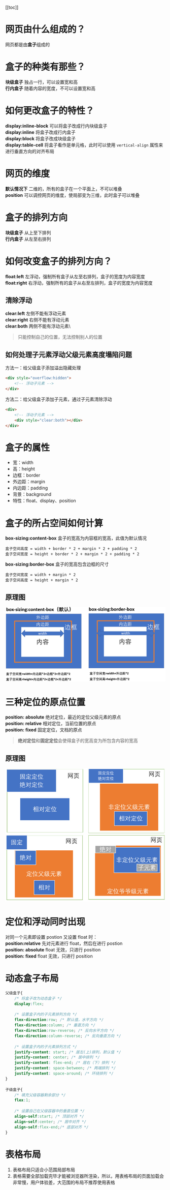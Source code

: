 [[toc]]

# 网页由什么组成的？
网页都是由**盒子**组成的

# 盒子的种类有那些？
**块级盒子** 独占一行，可以设置宽和高\
**行内盒子** 随着内容的宽度，不可以设置宽和高

# 如何更改盒子的特性？
**display:inline-block** 可以将盒子改成行内块级盒子\
**display:inline** 将盒子改成行内盒子\
**display:block** 将盒子改成块级盒子\
**display:table-cell** 将盒子看作是单元格，此时可以使用 `vertical-align` 属性来进行垂直方向的对齐布局


# 网页的维度
**默认情况下** 二维的，所有的盒子在一个平面上，不可以堆叠\
**position** 可以调控网页的维度，使局部变为三维，此时盒子可以堆叠

# 盒子的排列方向
**块级盒子** 从上至下排列\
**行内盒子** 从左至右排列

# 如何改变盒子的排列方向？
**float:left** 左浮动，强制所有盒子从左至右排列，盒子的宽度为内容宽度\
**float:right** 右浮动，强制所有的盒子从右至左排列，盒子的宽度为内容宽度
## 清除浮动
**clear:left** 左侧不能有浮动元素\
**clear:right** 右侧不能有浮动元素\
**clear:both** 两侧不能有浮动元素\
> 只能控制自己的位置，无法控制别人的位置
## 如何处理子元素浮动父级元素高度塌陷问题
方法一：给父级盒子添加溢出隐藏处理
```html
<div style="overflow:hidden">
    <!-- 浮动子元素 -->
</div>
```
方法二：给父级盒子添加子元素，通过子元素清除浮动
```html
<div>
    <!-- 浮动子元素 -->
    <div style="clear:both"></div>
</div>
```

# 盒子的属性
- 宽：width
- 高：height
- 边框：border
- 外边距：margin
- 内边距：padding
- 背景：background
- 特性：float、display、position

# 盒子的所占空间如何计算
**box-sizing:content-box** 盒子的宽高为内容框的宽高，此值为默认情况
```
盒子空间高度 = width + border * 2 + margin * 2 + padding * 2
盒子空间宽度 = height + border * 2 + margin * 2 + padding * 2
```
**box-sizing:border-box** 盒子的宽高包含边框的尺寸
```
盒子空间宽度 = width + margin * 2
盒子空间高度 = height + margin * 2
```
## 原理图
![盒子模型](盒子模型.jpg)

# 三种定位的原点位置
**position: absolute** 绝对定位，最近的定位父级元素的原点\
**position: relative** 相对定位，当前位置的原点\
**position: fixed** 固定定位，文档的原点
> **绝对定位**和**固定定位**会使得盒子的宽高变为所包含内容的宽高
## 原理图
![盒子定位](定位方式.jpg)

# 定位和浮动同时出现
对同一个元素即设置 postion 又设置 float 时：\
**position:relative** 先对元素进行 float，然后在进行 postion\
**position: absolute** float 无效，只进行 position\
**position: fixed** float 无效，只进行 position

# 动态盒子布局
```css
父级盒子{
    /* 将盒子改为动态盒子 */
    display:flex;

    /* 设置盒子内的子元素排列方向 */
    flex-direction:row; /* 默认值，水平方向 */
    flex-direction:column; /* 垂直方向 */
    flex-direction:row-reverse; /* 反向水平方向 */
    flex-direction:column-reverse; /* 反向垂直方向 */

    /* 设置盒子内的子元素排列方式 */
    justify-content: start; /* 居左(上)排列，默认值 */
    justify-content: center; /* 居中排列 */
    justify-content: flex-end; /* 居右（下）排列 */
    justify-content: space-between; /* 两端排列 */
    justify-content: space-around; /* 环绕排列 */
}

子级盒子{
    /* 填充父级容器剩余部分 */
    flex:1;

    /* 设置自己在父级容器中的垂直位置 */
    align-self:start; /* 顶部对齐 */
    align-self:center; /* 居中对齐 */
    align-self:flex-end;/* 底部对齐 */
}
```

# 表格布局
1. 表格布局只适合小范围局部布局
2. 表格需要全部加载完毕才能被浏览器所渲染，所以，用表格布局的页面加载会非常慢，用户体验差，大范围的布局不推荐使用表格